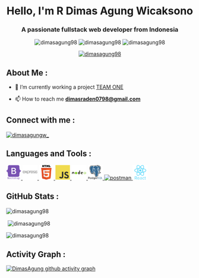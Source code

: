 <h1 align="center">Hello, I'm R Dimas Agung Wicaksono</h1>
<h3 align="center">A passionate fullstack web developer from Indonesia</h3>

<p align="center"> 
  <img src="https://komarev.com/ghpvc/?username=dimasagung98&label=Profile%20views&color=0e75b6&style=flat" alt="dimasagung98" />
  <img src="https://img.shields.io/github/followers/dimasagung98?style=social" alt="dimasagung98" />
  <img src="https://visitor-badge.laobi.icu/badge?page_id=dimasagung98.repoName" alt="dimasagung98" />
  </p>

<p align="center"> <a href="https://github.com/ryo-ma/github-profile-trophy"><img src="https://github-profile-trophy.vercel.app/?username=dimasagung98" alt="dimasagung98" /></a> </p>

## About Me :

- 🔭 I’m currently working a project [TEAM ONE](https://github.com/DimasAgung98/BINAR-CHALLENGE-CHAPT-9-KELOMPOK-1)

- 📫 How to reach me **dimasraden0798@gmail.com**

## Connect with me :

<p align="left">
<a href="https://instagram.com/dimasagungw_" target="blank"><img align="center" src="https://raw.githubusercontent.com/rahuldkjain/github-profile-readme-generator/master/src/images/icons/Social/instagram.svg" alt="dimasagungw_" height="30" width="40" /></a>
</p>

## Languages and Tools :
<p align="left"> <a href="https://getbootstrap.com" target="_blank" rel="noreferrer"> <img src="https://raw.githubusercontent.com/devicons/devicon/master/icons/bootstrap/bootstrap-plain-wordmark.svg" alt="bootstrap" width="40" height="40"/> </a> <a href="https://expressjs.com" target="_blank" rel="noreferrer"> <img src="https://raw.githubusercontent.com/devicons/devicon/master/icons/express/express-original-wordmark.svg" alt="express" width="40" height="40"/> </a> <a href="https://www.w3.org/html/" target="_blank" rel="noreferrer"> <img src="https://raw.githubusercontent.com/devicons/devicon/master/icons/html5/html5-original-wordmark.svg" alt="html5" width="40" height="40"/> </a> <a href="https://developer.mozilla.org/en-US/docs/Web/JavaScript" target="_blank" rel="noreferrer"> <img src="https://raw.githubusercontent.com/devicons/devicon/master/icons/javascript/javascript-original.svg" alt="javascript" width="40" height="40"/> </a> <a href="https://nodejs.org" target="_blank" rel="noreferrer"> <img src="https://raw.githubusercontent.com/devicons/devicon/master/icons/nodejs/nodejs-original-wordmark.svg" alt="nodejs" width="40" height="40"/> </a> <a href="https://www.postgresql.org" target="_blank" rel="noreferrer"> <img src="https://raw.githubusercontent.com/devicons/devicon/master/icons/postgresql/postgresql-original-wordmark.svg" alt="postgresql" width="40" height="40"/> </a> <a href="https://postman.com" target="_blank" rel="noreferrer"> <img src="https://www.vectorlogo.zone/logos/getpostman/getpostman-icon.svg" alt="postman" width="40" height="40"/> </a> <a href="https://reactjs.org/" target="_blank" rel="noreferrer"> <img src="https://raw.githubusercontent.com/devicons/devicon/master/icons/react/react-original-wordmark.svg" alt="react" width="40" height="40"/> </a> </p>


## GitHub Stats :
<p><img align="center" src="https://github-readme-stats.vercel.app/api/top-langs?username=dimasagung98&show_icons=true&locale=en&layout=compact" alt="dimasagung98" /></p>

<p>&nbsp;<img align="center" src="https://github-readme-stats.vercel.app/api?username=dimasagung98&show_icons=true&locale=en" alt="dimasagung98" /></p>

<p><img align="center" src="https://github-readme-streak-stats.herokuapp.com/?user=dimasagung98&" alt="dimasagung98" /></p>

## Activity Graph :

[![DimasAgung github activity graph](https://activity-graph.herokuapp.com/graph?username=dimasagung98&bg_color=000&color=fff&line=00E676&point=fff&hide_border=true)](https://github.com/DimasAgung98/BINAR-CHALLENGE-CHAPT-9-KELOMPOK-1)
